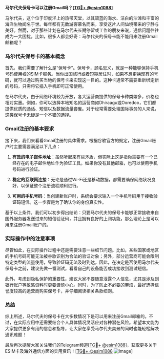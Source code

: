 **马尔代夫保号卡可以注册Gmail吗？[[TG💪+ @esim1088](https://t.me/s/esim1088)]**

马尔代夫，这个位于印度洋上的热带天堂，以其碧蓝的海水、洁白的沙滩和丰富的海洋生物闻名于世。每年都有无数游客慕名而来，享受这片人间仙境带来的宁静与美好。然而，对于那些计划在马尔代夫长期停留或工作的朋友来说，通信问题往往成为一大困扰。比如，很多人都会好奇：马尔代夫的保号卡能不能用来注册Gmail邮箱呢？

### 马尔代夫保号卡的基本概念

首先，我们需要了解什么是“保号卡”。保号卡，顾名思义，就是一种能够保持手机号码使用权的SIM卡服务。当你出国旅行或者短期居住时，如果不想更换现有的号码，就可以通过购买当地的保号卡来实现这一目的。这种卡通常不需要重新绑定新的号码，只需将它插入手机即可正常使用。

在马尔代夫，由于网络环境较为开放，各大运营商提供的保号卡种类繁多，价格也相对实惠。例如，你可以选择本地知名的运营商如Dhiraagu或Ooredoo，它们都提供优质的通话、短信以及数据流量套餐。对于经常需要处理国际事务的人来说，这类保号卡无疑是一个不错的选择。

### Gmail注册的基本要求

接下来，我们来看看Gmail注册的具体需求。根据谷歌官方的规定，注册Gmail账户时主要需要满足以下几点：

1. **有效的电子邮件地址**：虽然听起来有些矛盾，但实际上这是指你需要有一个已经存在的电子邮件地址作为验证工具。如果你没有其他邮箱，也可以使用手机号码进行验证。
   
2. **稳定的互联网连接**：无论是通过Wi-Fi还是移动数据，都需要确保网络状况良好，以保证整个注册流程顺利进行。

3. **可用的手机号码**：当创建新账户时，系统会要求输入一个手机号码用于接收验证码短信。这一步骤是为了确认你的身份真实性。

基于以上条件，我们可以初步得出结论：只要马尔代夫的保号卡能够正常接收来自国外服务器发送过来的短信验证码，并且拥有良好的上网功能，那么理论上是可以用来注册Gmail账户的。

### 实际操作中的注意事项

尽管如此，在实际操作过程中还是需要注意一些细节问题。比如，某些国家或地区的手机号码可能无法被谷歌识别为合法的验证对象；另外，部分运营商可能会限制特定类型的流量使用，导致验证码无法及时到达。因此，在决定是否使用马尔代夫保号卡之前，建议先做一番测试，看看自己的设备能否成功接收到测试短信。

此外，考虑到隐私保护的重要性，建议大家不要随意泄露个人信息，尤其是涉及到银行账户等敏感资料时更要谨慎小心。同时，为了防止不必要的麻烦，最好选择信誉度较高的运营商购买保号卡，并仔细阅读相关条款细则。

### 总结

综上所述，马尔代夫的保号卡在大多数情况下是可以用来注册Gmail邮箱的。不过，在实际应用中还需要结合个人具体情况灵活应对各种潜在风险。希望本文能为大家提供更多有用的信息和指导，让大家在享受马尔代夫美景的同时也能轻松解决通讯难题！

最后再次提醒大家关注我们的Telegram频道[[TG💪+ @esim1088](https://t.me/s/esim1088)]，获取更多关于ESIM卡及海外通信方面的实用资讯！[[TG💪+ @esim1088](https://t.me/s/esim1088) ![Image](https://i.postimg.cc/4NQfJmqS/Snipaste-2025-05-13-00-14-12.png)]